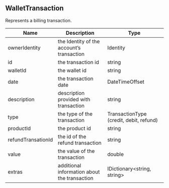 ## WalletTransaction

Represents a billing transaction.

| Name               | Description                                  | Type                                    |
|--------------------|----------------------------------------------|-----------------------------------------|
| ownerIdentity      | the Identity of the account’s transaction    | Identity                                |
| id                 | the transaction id                           | string                                  |
| walletId           | the wallet id                                | string                                  |
| date               | the transaction date                         | DateTimeOffset                          |
| description        | description provided with transaction        | string                                  |
| type               | the type of the transaction                  | TransactionType (credit, debit, refund) |
| productId          | the product id                               | string                                  |
| refundTransationId | the id of the refund transaction             | string                                  |
| value              | the value of the transaction                 | double                                  |
| extras             | additional information about the transaction | IDictionary\<string, string>             |